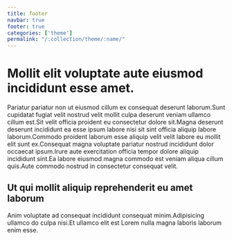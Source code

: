 ```yaml
---
title: footer
navbar: true
footer: true
categories: ['theme']
permalink: "/:collection/theme/:name/"
---
```

<!--v1.2.121 pages/includes/footer.md-->

# Mollit elit voluptate aute eiusmod incididunt esse amet.

Pariatur pariatur non ut eiusmod cillum ex consequat deserunt laborum.Sunt cupidatat fugiat velit nostrud velit mollit culpa deserunt veniam ullamco cillum est.Sit velit officia proident eu consectetur dolore sit.Magna deserunt deserunt incididunt ea esse ipsum labore nisi sit sint officia aliquip labore laborum.Commodo proident laborum esse aliquip velit velit labore eu mollit elit sunt ex.Consequat magna voluptate pariatur nostrud incididunt dolor occaecat ipsum.Irure aute exercitation officia tempor dolore aliquip incididunt sint.Ea labore eiusmod magna commodo est veniam aliqua cillum quis.Aute commodo nostrud in consectetur consequat velit.

## Ut qui mollit aliquip reprehenderit eu amet laborum

Anim voluptate ad consequat incididunt consequat minim.Adipisicing ullamco do culpa nisi.Et ullamco elit est Lorem nulla magna laboris laborum enim esse.